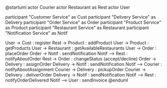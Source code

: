 @startuml
actor Courier
actor Restaurant as Rest
actor User

participant "Customer Service" as Cust
participant "Delivery Service" as Delivery
participant "Order Service"    as Order
participant "Product Service"  as Product
participant "Restaurant Service" as Restaurant
participant "Notification Service" as Notif

User -> Cust : register
Rest -> Product : addProduct
User -> Product : getProducts
User -> Restaurant : getAvailableRestaurants
User -> Order : placeOrder
Order -> Notif : sendNotification
Notif --> Rest : notifyAboutOrder
Rest -> Order : changeStatus (accept/decline)
Order -> Delivery : assignOrder
Delivery -> Notif : sendNotification
Notif --> Courier : notifyAboutAssignment
Courier -> Delivery : pickupOrder
Courier -> Delivery : deliverOrder
Delivery -> Notif : sendNotification
Notif --> Rest : notifyOrderDelivered
Notif --> User : sendInvoice
@enduml